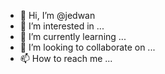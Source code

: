 - 👋 Hi, I’m @jedwan
- 👀 I’m interested in ...
- 🌱 I’m currently learning ...
- 💞️ I’m looking to collaborate on ...
- 📫 How to reach me ...

<!---
jedwan/jedwan is a ✨ special ✨ repository because its `README.md` (this file) appears on your GitHub profile.
You can click the Preview link to take a look at your changes.
--->
